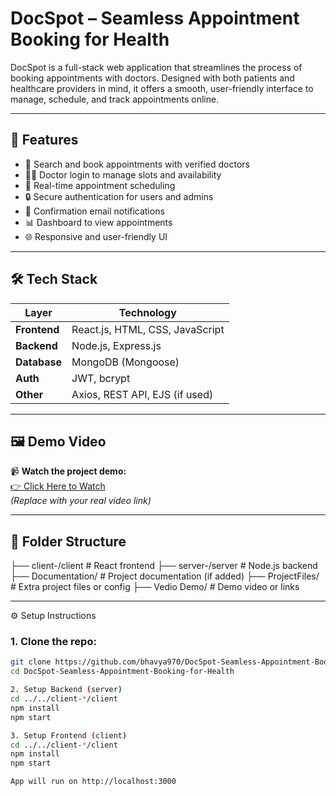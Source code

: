 # DocSpot – Seamless Appointment Booking for Health

DocSpot is a full-stack web application that streamlines the process of booking appointments with doctors. Designed with both patients and healthcare providers in mind, it offers a smooth, user-friendly interface to manage, schedule, and track appointments online.

---

## 🚀 Features

- 🏥 Search and book appointments with verified doctors
- 👩‍⚕️ Doctor login to manage slots and availability
- 📅 Real-time appointment scheduling
- 🔒 Secure authentication for users and admins
- 📨 Confirmation email notifications
- 📊 Dashboard to view appointments
- 🌐 Responsive and user-friendly UI

---

## 🛠️ Tech Stack

| Layer        | Technology                      |
|--------------|----------------------------------|
| **Frontend** | React.js, HTML, CSS, JavaScript  |
| **Backend**  | Node.js, Express.js              |
| **Database** | MongoDB (Mongoose)               |
| **Auth**     | JWT, bcrypt                      |
| **Other**    | Axios, REST API, EJS (if used)   |

---

## 🖼️ Demo Video

📹 **Watch the project demo:**  
[👉 Click Here to Watch](https://drive.google.com/your-demo-link)  
_(Replace with your real video link)_

---

## 📁 Folder Structure

├── client-/client # React frontend
├── server-/server # Node.js backend
├── Documentation/ # Project documentation (if added)
├── ProjectFiles/ # Extra project files or config
├── Vedio Demo/ # Demo video or links


---

⚙️ Setup Instructions

### 1. Clone the repo:
```bash
git clone https://github.com/bhavya970/DocSpot-Seamless-Appointment-Booking-for-Health.git
cd DocSpot-Seamless-Appointment-Booking-for-Health

2. Setup Backend (server)
cd ../../client-*/client
npm install
npm start

3. Setup Frontend (client)
cd ../../client-*/client
npm install
npm start

App will run on http://localhost:3000
